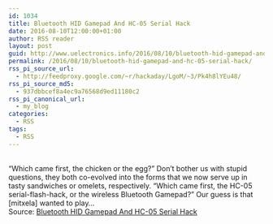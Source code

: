 ```yaml
---
id: 1034
title: Bluetooth HID Gamepad And HC-05 Serial Hack
date: 2016-08-10T12:00:00+01:00
author: RSS reader
layout: post
guid: http://www.uelectronics.info/2016/08/10/bluetooth-hid-gamepad-and-hc-05-serial-hack/
permalink: /2016/08/10/bluetooth-hid-gamepad-and-hc-05-serial-hack/
rss_pi_source_url:
  - http://feedproxy.google.com/~r/hackaday/LgoM/~3/Pk4h8lYEu48/
rss_pi_source_md5:
  - 937dbbcef8a4ec9a76568d9ed11180c2
rss_pi_canonical_url:
  - my_blog
categories:
  - RSS
tags:
  - RSS
---
```

&#013;  
“Which came first, the chicken or the egg?” Don’t bother us with stupid questions, they both co-evolved into the forms that we now serve up in tasty sandwiches or omelets, respectively. “Which came first, the HC-05 serial-flash-hack, or the wireless Bluetooth Gamepad?” Our guess is that [mitxela] wanted to play…&#013;  
Source: <a href="http://feedproxy.google.com/~r/hackaday/LgoM/~3/Pk4h8lYEu48/" target="_blank">Bluetooth HID Gamepad And HC-05 Serial Hack</a>